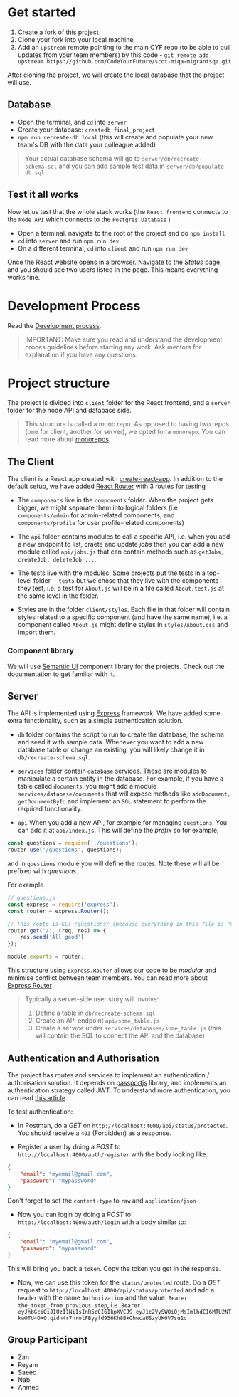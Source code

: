 # Get started

1. Create a fork of this project
2. Clone your fork into your local machine.
3. Add an `upstream` remote pointing to the main CYF repo (to be able to pull updates from your team members) by this code - `git remote add upstream https://github.com/CodeYourFuture/scot-miqa-migrantsqa.git`

After cloning the project, we will create the local database that the project will use.

## Database

- Open the terminal, and `cd` into `server`
- Create your database: `createdb final_project`
- `npm run recreate-db:local` (this will create and populate your new team's DB with the data your colleague added)

> Your actual database schema will go to `server/db/recreate-schema.sql` and you can add sample test data in  `server/db/populate-db.sql`

## Test it all works

Now let us test that the whole stack works (the `React frontend` connects to the `Node API` which connects to the `Postgres Database` )

- Open a terminal, navigate  to the root of the project and do `npm install`
- `cd` into `server` and run `npm run dev`
- On a different terminal, `cd` into `client` and run `npm run dev`

Once the React website opens in a browser. Navigate to the _Status_ page, and you should see two users listed in the page. This means everything works fine.

# Development Process
Read the [Development process](CONTRIBUTING.md).

> IMPORTANT: Make sure you read and understand the development proces guidelines before starting any work. Ask mentors for explanation if you have any questions.

# Project structure

The project is divided into `client` folder for the React frontend, and a `server` folder for the node API and database side.

> This structure is called a mono repo. As opposed to having two repos (one for client, another for server), we opted for a `monorepo`. You can read more about [monorepos](https://gomonorepo.org/).

## The Client

The client is a React app created with [create-react-app](https://create-react-app.dev/). In addition to the default setup, we have added [React Router](https://reacttraining.com/react-router/) with 3 routes for testing

- The `components` live in the `components` folder. When the project gets bigger, we might separate them into logical folders (i.e. `components/admin` for admin-related components, and `components/profile` for user profile-related components)

- The `api` folder contains modules to call a specific API, i.e. when you add a new endpoint to list, craete and update _jobs_ then you can add a new module called `api/jobs.js` that can contain methods such as `getJobs, createJob, deleteJob ...`.

- The tests live with the modules. Some projects put the tests in a top-level folder `__tests` but we chose that they live with the components they test, i.e. a test for `About.js` will be in a file called `About.test.js` at the same level in the folder.

- Styles are in the folder `client/styles`. Each file in that folder will contain styles related to a specific component (and have the same name), i.e. a component called `About.js` might define styles in `styles/About.css` and import them.

### Component library

We will use [Semantic UI](https://react.semantic-ui.com/) component library for the projects. Check out the documentation to get familiar with it.

## Server

The API is implemented using [Express](https://expressjs.com/) framework. We have added some extra functionality, such as a simple authentication solution.

- `db` folder contains the script to run to create the database, the schema and seed it with sample data. Whenever you want to add a new database table or change an existing, you will likely change it in `db/recreate-schema.sql`.

- `services` folder contain `database` services. These are modules to manipulate a certain entity in the database. For example, if you have a table called `documents`, you might add a module `services/database/documents` that will expose methods like `addDocument, getDocumentById` and implement an `SQL` statement to perform the required functionality.

- `api` When you add a new API, for example for managing `questions`. You can add it at `api/index.js`. This will define the _prefix_ so for example, 

```js
const questions = require('./questions');
router.use('/questions', questions);
```

and in `questions` module you will define the routes. Note these will all be prefixed with _questions_.

For example

```js
// questions.js
const express = require('express');
const router = express.Router();

// This route is GET /questions/ (because everything in this file is "mounted" on the prefix questions from the previous step)
router.get('/', (req, res) => {
    res.send('All good')
});

module.exports = router;
```

This structure using `Express.Router` allows our code to be _modular_ and minimise conflict between team members. You can read more about [Express Router](expressjs.com/en/guide/routing.html#express-router)

> Typically a server-side user story will involve:
> 1. Define a table in `db/recreate-schema.sql`
> 2. Create an API endpoint `api/some_table.js`
> 3. Create a service under `services/databases/some_table.js` (this will contain the SQL to connect the API and the database)


## Authentication and Authorisation

The project has routes and services to implement an authentication / authorisation solution. It depends on [passportjs](http://www.passportjs.org/) library, and implements an authentication strategy called JWT. To understand more authentication, you can read [this article](https://medium.com/front-end-weekly/learn-using-jwt-with-passport-authentication-9761539c4314).

To test authentication:

- In Postman, do a *GET* on `http://localhost:4000/api/status/protected`. You should receive a `403` (Forbidden) as a response.

- Register a user by doing a *POST* to `http://localhost:4000/auth/register` with the body looking like: 

```json
{
    "email": "myemail@gmail.com",
    "password": "mypassword"
}
```

Don't forget to set the `content-type` to `raw` and `application/json`

- Now you can login by doing a *POST* to `http://localhost:4000/auth/login` with a body similar to:

```json
{
    "email": "myemail@gmail.com",
    "password": "mypassword"
}
```

This will bring you back a `token`. Copy the token you get in the response.

- Now, we can use this token for the `status/protected` route. Do a *GET* request to `http://localhost:4000/api/status/protected` and add a `header` with the name `Authorization` and the value: `Bearer the_token_from_previous step`, i.e. `Bearer eyJhbGciOiJIUzI1NiIsInR5cCI6IkpXVCJ9.eyJ1c2VySWQiOjMsImlhdCI6MTU2NTkwOTU4OX0.qidn4r7nrolFByyfd956Kh8BkOhwcaUSzyUK0V7su1c`

## Group Participant
- Zan
- Reyam
- Saeed
- Nab
- Ahmed